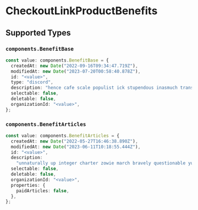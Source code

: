 # CheckoutLinkProductBenefits


## Supported Types

### `components.BenefitBase`

```typescript
const value: components.BenefitBase = {
  createdAt: new Date("2022-09-16T09:34:47.719Z"),
  modifiedAt: new Date("2023-07-20T00:58:40.878Z"),
  id: "<value>",
  type: "discord",
  description: "hence cafe scale populist ick stupendous inasmuch transparency",
  selectable: false,
  deletable: false,
  organizationId: "<value>",
};
```

### `components.BenefitArticles`

```typescript
const value: components.BenefitArticles = {
  createdAt: new Date("2022-05-27T16:46:38.890Z"),
  modifiedAt: new Date("2023-06-11T10:18:55.444Z"),
  id: "<value>",
  description:
    "unnaturally up integer charter zowie march bravely questionable yuck",
  selectable: false,
  deletable: false,
  organizationId: "<value>",
  properties: {
    paidArticles: false,
  },
};
```


